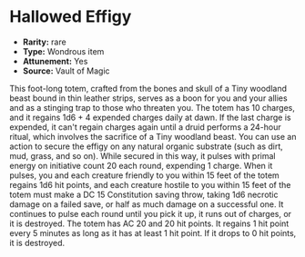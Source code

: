 
# Hallowed Effigy

* **Rarity:** rare
* **Type:** Wondrous item
* **Attunement:** Yes
* **Source:** Vault of Magic


This foot-long totem, crafted from the bones and skull of a Tiny woodland beast bound in thin leather strips, serves as a boon for you and your allies and as a stinging trap to those who threaten you. The totem has 10 charges, and it regains 1d6 + 4 expended charges daily at dawn. If the last charge is expended, it can't regain charges again until a druid performs a 24-hour ritual, which involves the sacrifice of a Tiny woodland beast. You can use an action to secure the effigy on any natural organic substrate (such as dirt, mud, grass, and so on). While secured in this way, it pulses with primal energy on initiative count 20 each round, expending 1 charge. When it pulses, you and each creature friendly to you within 15 feet of the totem regains 1d6 hit points, and each creature hostile to you within 15 feet of the totem must make a DC 15 Constitution saving throw, taking 1d6 necrotic damage on a failed save, or half as much damage on a successful one. It continues to pulse each round until you pick it up, it runs out of charges, or it is destroyed. The totem has AC 20 and 20 hit points. It regains 1 hit point every 5 minutes as long as it has at least 1 hit point. If it drops to 0 hit points, it is destroyed.
